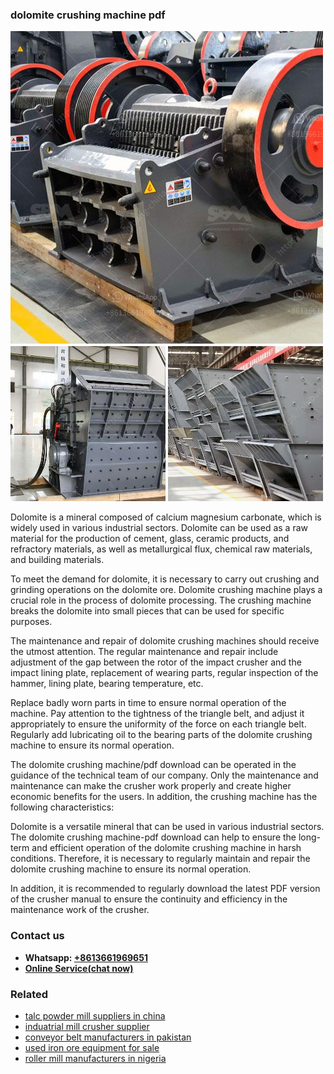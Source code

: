 <h3>dolomite crushing machine pdf</h3><img src='1704791526.jpg' alt=''><p>Dolomite is a mineral composed of calcium magnesium carbonate, which is widely used in various industrial sectors. Dolomite can be used as a raw material for the production of cement, glass, ceramic products, and refractory materials, as well as metallurgical flux, chemical raw materials, and building materials.</p><p>To meet the demand for dolomite, it is necessary to carry out crushing and grinding operations on the dolomite ore. Dolomite crushing machine plays a crucial role in the process of dolomite processing. The crushing machine breaks the dolomite into small pieces that can be used for specific purposes.</p><p>The maintenance and repair of dolomite crushing machines should receive the utmost attention. The regular maintenance and repair include adjustment of the gap between the rotor of the impact crusher and the impact lining plate, replacement of wearing parts, regular inspection of the hammer, lining plate, bearing temperature, etc.</p><p>Replace badly worn parts in time to ensure normal operation of the machine. Pay attention to the tightness of the triangle belt, and adjust it appropriately to ensure the uniformity of the force on each triangle belt. Regularly add lubricating oil to the bearing parts of the dolomite crushing machine to ensure its normal operation.</p><p>The dolomite crushing machine/pdf download can be operated in the guidance of the technical team of our company. Only the maintenance and maintenance can make the crusher work properly and create higher economic benefits for the users. In addition, the crushing machine has the following characteristics:</p><p>Dolomite is a versatile mineral that can be used in various industrial sectors. The dolomite crushing machine-pdf download can help to ensure the long-term and efficient operation of the dolomite crushing machine in harsh conditions. Therefore, it is necessary to regularly maintain and repair the dolomite crushing machine to ensure its normal operation.</p><p>In addition, it is recommended to regularly download the latest PDF version of the crusher manual to ensure the continuity and efficiency in the maintenance work of the crusher.</p><h3>Contact us</h3><ul><li><strong>Whatsapp:&nbsp;<a href="https://wa.me/8613661969651">+8613661969651</a></strong></li><li><a href="https://swt.shibang-china.com/?git&amp;zhl&amp;dolomite crushing machine pdf"><strong>Online Service(chat now)</strong></a></li></ul><h3>Related</h3><ul><li><a href='talc powder mill suppliers in china.md'>talc powder mill suppliers in china</a></li><li><a href='induatrial mill crusher supplier.md'>induatrial mill crusher supplier</a></li><li><a href='conveyor belt manufacturers in pakistan.md'>conveyor belt manufacturers in pakistan</a></li><li><a href='used iron ore equipment for sale.md'>used iron ore equipment for sale</a></li><li><a href='roller mill manufacturers in nigeria.md'>roller mill manufacturers in nigeria</a></li></ul>